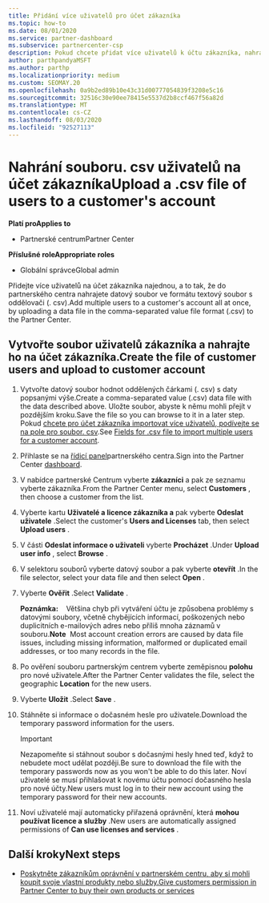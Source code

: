 ```yaml
---
title: Přidání více uživatelů pro účet zákazníka
ms.topic: how-to
ms.date: 08/01/2020
ms.service: partner-dashboard
ms.subservice: partnercenter-csp
description: Pokud chcete přidat více uživatelů k účtu zákazníka, nahrajte datový soubor do partnerského centra pomocí formátu textového souboru s oddělovači (. csv).
author: parthpandyaMSFT
ms.author: parthp
ms.localizationpriority: medium
ms.custom: SEOMAY.20
ms.openlocfilehash: 0a9b2ed89b10e43c31d00777054839f3208e5c16
ms.sourcegitcommit: 32516c30e90ee78415e5537d2b8ccf467f56a82d
ms.translationtype: MT
ms.contentlocale: cs-CZ
ms.lasthandoff: 08/03/2020
ms.locfileid: "92527113"
---
```

# <a name="upload-a-csv-file-of-users-to-a-customers-account"></a><span data-ttu-id="044de-103">Nahrání souboru. csv uživatelů na účet zákazníka</span><span class="sxs-lookup"><span data-stu-id="044de-103">Upload a .csv file of users to a customer's account</span></span>


<span data-ttu-id="044de-104">**Platí pro**</span><span class="sxs-lookup"><span data-stu-id="044de-104">**Applies to**</span></span>

- <span data-ttu-id="044de-105">Partnerské centrum</span><span class="sxs-lookup"><span data-stu-id="044de-105">Partner Center</span></span>

<span data-ttu-id="044de-106">**Příslušné role**</span><span class="sxs-lookup"><span data-stu-id="044de-106">**Appropriate roles**</span></span>

- <span data-ttu-id="044de-107">Globální správce</span><span class="sxs-lookup"><span data-stu-id="044de-107">Global admin</span></span>

<span data-ttu-id="044de-108">Přidejte více uživatelů na účet zákazníka najednou, a to tak, že do partnerského centra nahrajete datový soubor ve formátu textový soubor s oddělovači (. csv).</span><span class="sxs-lookup"><span data-stu-id="044de-108">Add multiple users to a customer's account all at once, by uploading a data file in the comma-separated value file format (.csv) to the Partner Center.</span></span> 

## <a name="create-the-file-of-customer-users-and-upload-to-customer-account"></a><span data-ttu-id="044de-109">Vytvořte soubor uživatelů zákazníka a nahrajte ho na účet zákazníka.</span><span class="sxs-lookup"><span data-stu-id="044de-109">Create the file of customer users and upload to customer account</span></span>

1. <span data-ttu-id="044de-110">Vytvořte datový soubor hodnot oddělených čárkami (. csv) s daty popsanými výše.</span><span class="sxs-lookup"><span data-stu-id="044de-110">Create a comma-separated value (.csv) data file with the data described above.</span></span> <span data-ttu-id="044de-111">Uložte soubor, abyste k němu mohli přejít v pozdějším kroku.</span><span class="sxs-lookup"><span data-stu-id="044de-111">Save the file so you can browse to it in a later step.</span></span> <span data-ttu-id="044de-112">Pokud [chcete pro účet zákazníka importovat více uživatelů, podívejte se na pole pro soubor. csv](file-customer-users.md).</span><span class="sxs-lookup"><span data-stu-id="044de-112">See [Fields for .csv file to import multiple users for a customer account](file-customer-users.md).</span></span> 

2. <span data-ttu-id="044de-113">Přihlaste se na [řídicí panel](https://partner.microsoft.com/dashboard)partnerského centra.</span><span class="sxs-lookup"><span data-stu-id="044de-113">Sign into the Partner Center [dashboard](https://partner.microsoft.com/dashboard).</span></span>

3. <span data-ttu-id="044de-114">V nabídce partnerské Centrum vyberte **zákazníci** a pak ze seznamu vyberte zákazníka.</span><span class="sxs-lookup"><span data-stu-id="044de-114">From the Partner Center menu, select **Customers** , then choose a customer from the list.</span></span>

4. <span data-ttu-id="044de-115">Vyberte kartu **Uživatelé a licence zákazníka a** pak vyberte **Odeslat uživatele** .</span><span class="sxs-lookup"><span data-stu-id="044de-115">Select the customer's **Users and Licenses** tab, then select **Upload users** .</span></span>

5. <span data-ttu-id="044de-116">V části **Odeslat informace o uživateli** vyberte **Procházet** .</span><span class="sxs-lookup"><span data-stu-id="044de-116">Under **Upload user info** , select **Browse** .</span></span>

6. <span data-ttu-id="044de-117">V selektoru souborů vyberte datový soubor a pak vyberte **otevřít** .</span><span class="sxs-lookup"><span data-stu-id="044de-117">In the file selector, select your data file and then select **Open** .</span></span>

7. <span data-ttu-id="044de-118">Vyberte **Ověřit** .</span><span class="sxs-lookup"><span data-stu-id="044de-118">Select **Validate** .</span></span>

    <span data-ttu-id="044de-119">**Poznámka:**    Většina chyb při vytváření účtu je způsobena problémy s datovými soubory, včetně chybějících informací, poškozených nebo duplicitních e-mailových adres nebo příliš mnoha záznamů v souboru.</span><span class="sxs-lookup"><span data-stu-id="044de-119">**Note**  Most account creation errors are caused by data file issues, including missing information, malformed or duplicated email addresses, or too many records in the file.</span></span>

8. <span data-ttu-id="044de-120">Po ověření souboru partnerským centrem vyberte zeměpisnou **polohu** pro nové uživatele.</span><span class="sxs-lookup"><span data-stu-id="044de-120">After the Partner Center validates the file, select the geographic **Location** for the new users.</span></span>
9. <span data-ttu-id="044de-121">Vyberte **Uložit** .</span><span class="sxs-lookup"><span data-stu-id="044de-121">Select **Save** .</span></span>
10. <span data-ttu-id="044de-122">Stáhněte si informace o dočasném hesle pro uživatele.</span><span class="sxs-lookup"><span data-stu-id="044de-122">Download the temporary password information for the users.</span></span>

    >[!IMPORTANT]
    > <span data-ttu-id="044de-123">Nezapomeňte si stáhnout soubor s dočasnými hesly hned teď, když to nebudete moct udělat později.</span><span class="sxs-lookup"><span data-stu-id="044de-123">Be sure to download the file with the temporary passwords now as you won't be able to do this later.</span></span> <span data-ttu-id="044de-124">Noví uživatelé se musí přihlašovat k novému účtu pomocí dočasného hesla pro nové účty.</span><span class="sxs-lookup"><span data-stu-id="044de-124">New users must log in to their new account using the temporary password for their new accounts.</span></span>

11. <span data-ttu-id="044de-125">Noví uživatelé mají automaticky přiřazená oprávnění, která **mohou používat licence a služby** .</span><span class="sxs-lookup"><span data-stu-id="044de-125">New users are automatically assigned permissions of **Can use licenses and services** .</span></span> 

## <a name="next-steps"></a><span data-ttu-id="044de-126">Další kroky</span><span class="sxs-lookup"><span data-stu-id="044de-126">Next steps</span></span>

- [<span data-ttu-id="044de-127">Poskytněte zákazníkům oprávnění v partnerském centru, aby si mohli koupit svoje vlastní produkty nebo služby.</span><span class="sxs-lookup"><span data-stu-id="044de-127">Give customers permission in Partner Center to buy their own products or services</span></span>](give-customers-permission.md)
